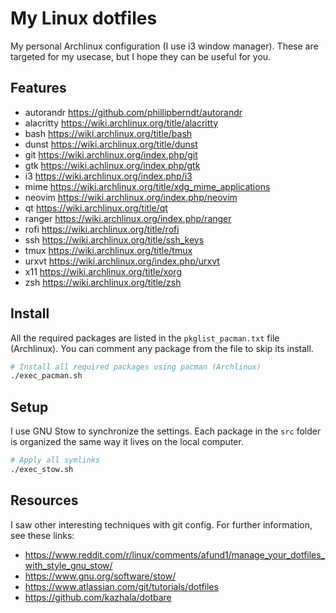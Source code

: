 # My Linux dotfiles

My personal Archlinux configuration (I use i3 window manager).
These are targeted for my usecase, but I hope they can be useful for you.

## Features

- autorandr <https://github.com/phillipberndt/autorandr>
- alacritty <https://wiki.archlinux.org/title/alacritty>
- bash <https://wiki.archlinux.org/title/bash>
- dunst <https://wiki.archlinux.org/title/dunst>
- git <https://wiki.archlinux.org/index.php/git>
- gtk <https://wiki.achlinux.org/index.php/gtk>
- i3 <https://wiki.archlinux.org/index.php/i3>
- mime <https://wiki.archlinux.org/title/xdg_mime_applications>
- neovim <https://wiki.archlinux.org/index.php/neovim>
- qt <https://wiki.archlinux.org/title/qt>
- ranger <https://wiki.archlinux.org/index.php/ranger>
- rofi <https://wiki.archlinux.org/title/rofi>
- ssh <https://wiki.archlinux.org/title/ssh_keys>
- tmux <https://wiki.archlinux.org/title/tmux>
- urxvt <https://wiki.archlinux.org/index.php/urxvt>
- x11 <https://wiki.archlinux.org/title/xorg>
- zsh <https://wiki.archlinux.org/title/zsh>

## Install

All the required packages are listed in the `pkglist_pacman.txt` file (Archlinux).
You can comment any package from the file to skip its install.

```bash
# Install all required packages using pacman (Archlinux)
./exec_pacman.sh
```

## Setup

I use GNU Stow to synchronize the settings.
Each package in the `src` folder is organized the same way it lives on the local computer.

```bash
# Apply all symlinks
./exec_stow.sh
```

## Resources

I saw other interesting techniques with git config. For further information, see these links:

- <https://www.reddit.com/r/linux/comments/afund1/manage_your_dotfiles_with_style_gnu_stow/>
- <https://www.gnu.org/software/stow/>
- <https://www.atlassian.com/git/tutorials/dotfiles>
- <https://github.com/kazhala/dotbare>

